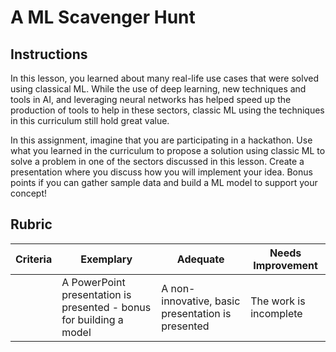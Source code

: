 # A ML Scavenger Hunt

## Instructions

In this lesson, you learned about many real-life use cases that were solved using classical ML. While the use of deep learning, new techniques and tools in AI, and leveraging neural networks has helped speed up the production of tools to help in these sectors, classic ML using the techniques in this curriculum still hold great value.

In this assignment, imagine that you are participating in a hackathon. Use what you learned in the curriculum to propose a solution using classic ML to solve a problem in one of the sectors discussed in this lesson. Create a presentation where you discuss how you will implement your idea. Bonus points if you can gather sample data and build a ML model to support your concept!

## Rubric

| Criteria | Exemplary                                                           | Adequate                                          | Needs Improvement      |
| -------- | ------------------------------------------------------------------- | ------------------------------------------------- | ---------------------- |
|          | A PowerPoint presentation is presented - bonus for building a model | A non-innovative, basic presentation is presented | The work is incomplete |
